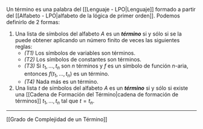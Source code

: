 Un término es una palabra del [[Lenguaje - LPO|Lenguaje]] formado a partir del [[Alfabeto - LPO|alfabeto de la lógica de primer orden]]. Podemos definirlo de 2 formas:
1. Una lista de símbolos del alfabeto $A$ es un ___término___ si y sólo si se la puede obtener aplicando un número finito de veces las siguientes reglas:
	- _(T1)_ Los símbolos de variables son términos.
	- _(T2)_ Los símbolos de constantes son términos.
	- _(T3)_ Si $t_1, \ldots, t_n$ son $n$ términos y $f$ es un símbolo de función $n$-aria, entonces $f(t_1, \ldots, t_n)$ es un término.
	- _(T4)_ Nada más es un término.
2. Una lista $t$ de símbolos del alfabeto $A$ es un ***término*** si y sólo si existe una [[Cadena de Formación del Término|cadena de formación de términos]] $t_1, . . . , t_n$ tal que $t = t_n$. 
***
[[Grado de Complejidad de un Término]]

